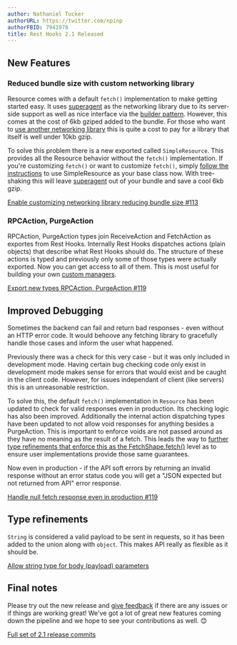 ```yaml
---
author: Nathaniel Tucker
authorURL: https://twitter.com/npinp
authorFBID: 7941978
title: Rest Hooks 2.1 Released
---
```


## New Features

### Reduced bundle size with custom networking library

Resource comes with a default `fetch()` implementation to make getting started easy.
It uses [superagent](http://visionmedia.github.io/superagent/) as the networking library
due to its server-side support as well as nice interface via the [builder pattern](https://en.wikipedia.org/wiki/Builder_pattern).
However, this comes at the cost of 6kb gziped added to the bundle. For those who want
to [use another networking library](https://resthooks.io/docs/guides/custom-networking) this is quite a cost to pay for a library that itself
is well under 10kb gzip.

To solve this problem there is a new exported called `SimpleResource`. This provides
all the Resource behavior without the `fetch()` implementation. If you're customizing
`fetch()` or want to customize `fetch()`, simply [follow the instructions](https://resthooks.io/docs/guides/custom-networking) to use
SimpleResource as your base class now. With tree-shaking this will leave [superagent]((http://visionmedia.github.io/superagent/))
out of your bundle and save a cool 6kb gzip.

[Enable customizing networking library reducing bundle size #113](https://github.com/coinbase/rest-hooks/pull/113)

<!--truncate-->

### RPCAction, PurgeAction

RPCAction, PurgeAction types join ReceiveAction and FetchAction as exportes from Rest Hooks.
Internally Rest Hooks dispatches actions (plain objects) that describe what Rest Hooks should do.
The structure of these actions is typed and previously only some of those types were actually
exported. Now you can get access to all of them. This is most useful for building your own [custom
managers](https://resthooks.io/docs/api/Manager).

[Export new types RPCAction, PurgeAction #119](https://github.com/coinbase/rest-hooks/pull/119)


## Improved Debugging

Sometimes the backend can fail and return bad responses - even without an HTTP error code.
It would behoove any fetching library to gracefully handle those cases and inform the user what
happened.

Previously there was a check for this very case - but it was only included in development mode.
Having certain bug checking code only exist in development mode makes sense for errors that
would exist and be caught in the client code. However, for issues independant of client (like
servers) this is an unreasonable restriction.

To solve this, the default `fetch()` implementation in `Resource` has been updated to
check for valid responses even in production. Its checking logic has also been improved.
Additionally the internal action dispatching types have been updated to not allow void
responses for anything besides a PurgeAction. This is important to enforce voids are not
passed around as they have no meaning as the result of a fetch. This leads the way to [further
type refinements that enforce this as the FetchShape.fetch()](https://github.com/coinbase/rest-hooks/issues/120)
level as to ensure user implementations provide those same guarantees.

Now even in production - if the API soft errors by returning an invalid response without
an error status code you will get a "JSON expected but not returned from API" error response.

[Handle null fetch response even in production #119](https://github.com/coinbase/rest-hooks/pull/119)

## Type refinements

`String` is considered a valid payload to be sent in requests, so it has been added to the union along
with `object`. This makes API really as flexible as it should be.

[Allow string type for body (payload) parameters ](https://github.com/coinbase/rest-hooks/pull/116)


## Final notes

Please try out the new release and [give feedback](https://github.com/coinbase/rest-hooks/issues)
if there are any issues or if things are working great! We've got a lot of great new features
coming down the pipeline and we hope to see your contributions as well. 😊

[Full set of 2.1 release commits](https://github.com/coinbase/rest-hooks/releases/tag/2.1.0)
